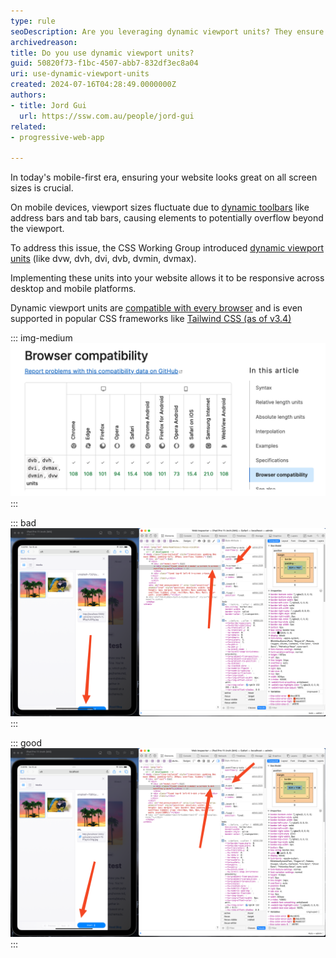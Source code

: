 ```yaml
---
type: rule
seoDescription: Are you leveraging dynamic viewport units? They ensure your website remains responsive across a range of screen sizes.
archivedreason:
title: Do you use dynamic viewport units?
guid: 50820f73-f1bc-4507-abb7-832df3ec8a04
uri: use-dynamic-viewport-units
created: 2024-07-16T04:28:49.0000000Z
authors: 
- title: Jord Gui
  url: https://ssw.com.au/people/jord-gui
related:
- progressive-web-app

---
```

In today's mobile-first era, ensuring your website looks great on all screen sizes is crucial. 

On mobile devices, viewport sizes fluctuate due to [dynamic toolbars](https://web.dev/blog/viewport-units#the-need-for-new-viewport-units) like address bars and tab bars, causing elements to potentially overflow beyond the viewport.

To address this issue, the CSS Working Group introduced [dynamic viewport units](https://developer.mozilla.org/en-US/docs/Web/CSS/length#dynamic) (like dvw, dvh, dvi, dvb, dvmin, dvmax).

Implementing these units into your website allows it to be responsive across desktop and mobile platforms.

<!--endintro-->

Dynamic viewport units are [compatible with every browser](https://developer.mozilla.org/en-US/docs/Web/CSS/length#browser_compatibility) and is even supported in popular CSS frameworks like [Tailwind CSS (as of v3.4)](https://tailwindcss.com/blog/tailwindcss-v3-4#dynamic-viewport-units)

::: img-medium
![Figure: Browser compatibility list for dynamic viewport units](dvu-browser-compatibility.png)
:::

::: bad  
![Figure: Bad example - TinaCMS media manager window overflowing when open on iPadOS Safari when using view height](dvu-bad-example.png)  
:::

::: good  
![Figure: Good example - TinaCMS media manager window responding properly when open on iPadOS Safari when using dynamic view height](dvu-good-example.png)  
:::
